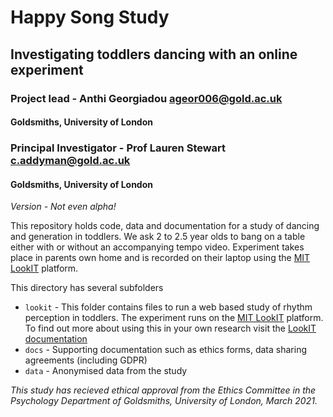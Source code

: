# Happy Song Study
## Investigating toddlers dancing with an online experiment
### Project lead - Anthi Georgiadou <ageor006@gold.ac.uk>
#### Goldsmiths, University of London

### Principal Investigator - Prof Lauren Stewart <c.addyman@gold.ac.uk> 
#### Goldsmiths, University of London


_Version - Not even alpha!_

This repository holds code, data and documentation for a study of dancing and generation in toddlers. We ask 2 to 2.5 year olds to bang on a table either with or without an accompanying tempo video. Experiment takes place in parents own home and is recorded on their laptop using the [MIT LookIT](https://lookit.mit.edu) platform. 



This directory has several subfolders
* `lookit` -  This folder contains files to run a web based study of rhythm perception in toddlers. The experiment runs on the [MIT LookIT](https://lookit.mit.edu) platform. To find out more about using this in your own research visit the [LookIT documentation](https://lookit.readthedocs.io/en/develop/)
* `docs` - Supporting documentation such as ethics forms, data sharing agreements (including GDPR) 
* `data` - Anonymised data from the study




_This study has recieved ethical approval from the Ethics Committee in the Psychology Department of Goldsmiths, University of London, March 2021._
